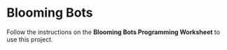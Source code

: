# Blooming Bots

Follow the instructions on the **Blooming Bots Programming Worksheet** to use this project.

